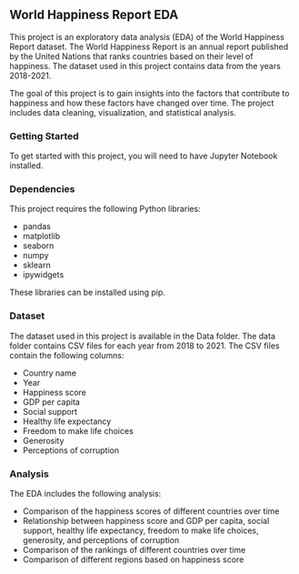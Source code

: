 ## World Happiness Report EDA

This project is an exploratory data analysis (EDA) of the World Happiness Report dataset. The World Happiness Report is an annual report published by the United Nations that ranks countries based on their level of happiness. The dataset used in this project contains data from the years 2018-2021.

The goal of this project is to gain insights into the factors that contribute to happiness and how these factors have changed over time. The project includes data cleaning, visualization, and statistical analysis.

### Getting Started

To get started with this project, you will need to have Jupyter Notebook installed.

### Dependencies

This project requires the following Python libraries:

* pandas
* matplotlib
* seaborn
* numpy
* sklearn
* ipywidgets

These libraries can be installed using pip.

### Dataset

The dataset used in this project is available in the Data folder. The data folder contains CSV files for each year from 2018 to 2021. The CSV files contain the following columns:

* Country name
* Year
* Happiness score
* GDP per capita
* Social support
* Healthy life expectancy
* Freedom to make life choices
* Generosity
* Perceptions of corruption

### Analysis

The EDA includes the following analysis:

* Comparison of the happiness scores of different countries over time
* Relationship between happiness score and GDP per capita, social support, healthy life expectancy, freedom to make life choices, generosity, and perceptions of corruption
* Comparison of the rankings of different countries over time
* Comparison of different regions based on happiness score
